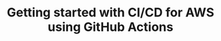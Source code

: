 ---
# Name of the event, <= 60 characters
title: Getting started with CI/CD for AWS using GitHub Actions
meta_desc: In this workshop, you will learn the fundamentals of an infrastructure CI/CD pipeline through guided exercises. You will use GitHub Actions and Pulumi.
meta_image:

# A featured webinar will display first in the list.
featured: false

# Webinars with unlisted as true will not be shown on the webinar list
unlisted: true

# Gated webinars will have a registration form and the user will need
# to fill out the form before viewing.
gated: true

# The layout of the landing page.
type: webinars

# External webinars will link to an external page instead of a webinar
# landing/registration page. If the webinar is external you will need
# set the 'block_external_search_index' flag to true so Google does not index
# the webinar page created.
external: false
block_external_search_index: false

# The url slug for the webinar landing page. If this is an external
# webinar, use the external URL as the value here.
url_slug: getting-started-with-ci-cd-for-aws-pulumi-github-actions

# Content for the left hand side section of the page.
main:
    # Webinar title.
    title: Getting started with CI/CD for AWS using GitHub Actions

    event_type: workshop # workshop | event

    # URL for embedding a URL for ungated webinars.
    youtube_url:

    # Sortable date. The datetime Hugo will use to sort the webinars in date order.
    sortable_date: 2024-11-27T11:00:00.000+11:00

    # Duration of the webinar.
    duration: 90 minutes

    # "virtual" will be shown under "show virtual events only", otherwise shown as City, State (seattle, wa)
    location: virtual

    # Description of the webinar.
    description: |
        In this workshop, you will become familiar with the core concepts needed to deploy cloud resources continuously. You'll define Infrastructure as Code (IaC), and configure Pulumi GitHub Actions to deploy AWS resources after a commit and merge.

    learn:
        - The basics of the Pulumi programming model
        - The key components of a continuous pipeline
        - How to build your own infrastructure CI/CD pipeline
        - Configuring the Pulumi GitHub Actions to deploy AWS resources

    # The webinar presenters
    presenters:
        - name: Ben De St Paer-Gotch
          role: Staff Product Manager, GitHub
          photo: /images/people/ben-de-st-paer-gotch.jpg
        - name: Aurélien Requiem
          role: Customer Engineer, Pulumi
          photo: /images/team/aurelien-requiem.jpg

    # case-sensitive
    tags:
        level: Beginner # Beginner, Intermediate, Advanced
        topics: ["CI/CD", "GitHub Actions"]
        languages: []
        clouds: ["AWS"]

# The right hand side form section.
form:
    # HubSpot form id.
    hubspot_form_id: f7e56bad-4772-45cc-8e56-a49c4be45764
    salesforce_campaign_id: 701PQ00000N7ODGYA3

event_data:
  name: "Getting started with CI/CD for AWS using GitHub Actions"
  start_date: 2024-11-27T11:00:00.000+11:00
  end_date: 2024-11-27T12:30:00.000+11:00
  url: "https://www.pulumi.com/resources/getting-started-with-ci-cd-for-aws-pulumi-github-actions/"
  description: |
    In this workshop, you will become familiar with the core concepts needed to deploy cloud resources continuously. You'll define Infrastructure as Code (IaC), and configure Pulumi GitHub Actions to deploy AWS resources after a commit and merge.
---